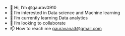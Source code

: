 - 👋 Hi, I’m @gaurav0910 
- 👀 I’m interested in Data science and Machine learning
- 🌱 I’m currently learning Data analytics
- 💞️ I’m looking to collaborate 
- 📫 How to reach me gauravana3@gmail.com

<!---
gaurav0910/gaurav0910 is a ✨ special ✨ repository because its `README.md` (this file) appears on your GitHub profile.
You can click the Preview link to take a look at your changes.
--->
